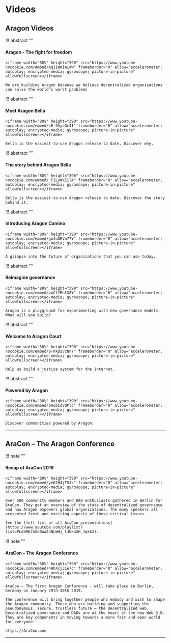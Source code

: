 # Videos

## Aragon Videos

!!! abstract ""
    <h4>**Aragon - The fight for freedom**</h4>

    <iframe width="80%" height="390" src="https://www.youtube-nocookie.com/embed/AqjIWmiAidw" frameborder="0" allow="accelerometer; autoplay; encrypted-media; gyroscope; picture-in-picture" allowfullscreen></iframe>

    We are building Aragon because we believe decentralized organizations can solve the world’s worst problems

!!! abstract ""
    <h4>**Meet Aragon Bella**</h4>

    <iframe width="80%" height="390" src="https://www.youtube-nocookie.com/embed/sE-9hysGc4I" frameborder="0" allow="accelerometer; autoplay; encrypted-media; gyroscope; picture-in-picture" allowfullscreen></iframe>

    Bella is the easiest-to-use Aragon release to date. Discover why.

!!! abstract ""
    <h4>**The story behind Aragon Bella**</h4>

    <iframe width="80%" height="390" src="https://www.youtube-nocookie.com/embed/_F1LyWkIil4" frameborder="0" allow="accelerometer; autoplay; encrypted-media; gyroscope; picture-in-picture" allowfullscreen></iframe>

    Bella is the easiest-to-use Aragon release to date. Discover the story behind it.

!!! abstract ""
    <h4>**Introducing Aragon Camino**</h4>

    <iframe width="80%" height="390" src="https://www.youtube-nocookie.com/embed/guIuGRVn77Y" frameborder="0" allow="accelerometer; autoplay; encrypted-media; gyroscope; picture-in-picture" allowfullscreen></iframe>

    A glimpse into the future of organizations that you can use today.
    
!!! abstract ""
    <h4>**Reimagine governance**</h4>

    <iframe width="80%" height="390" src="https://www.youtube-nocookie.com/embed/vuCtYRhlX8Y" frameborder="0" allow="accelerometer; autoplay; encrypted-media; gyroscope; picture-in-picture" allowfullscreen></iframe>

    Aragon is a playground for experimenting with new governance models. What will you build?

!!! abstract ""
    <h4>**Welcome to Aragon Court**</h4>

    <iframe width="80%" height="390" src="https://www.youtube-nocookie.com/embed/p-nkDzvcNnY" frameborder="0" allow="accelerometer; autoplay; encrypted-media; gyroscope; picture-in-picture" allowfullscreen></iframe>

    Help us build a justice system for the internet.

!!! abstract ""
    <h4>**Powered by Aragon**</h4>

    <iframe width="80%" height="390" src="https://www.youtube-nocookie.com/embed/bAubCdVOPlc" frameborder="0" allow="accelerometer; autoplay; encrypted-media; gyroscope; picture-in-picture" allowfullscreen></iframe>

    Discover communities powered by Aragon.

___

## AraCon – The Aragon Conference

!!! note ""
    <h4>**Recap of AraCon 2019**</h4>

    <iframe width="80%" height="390" src="https://www.youtube-nocookie.com/embed/yeK2H4jT5Jk" frameborder="0" allow="accelerometer; autoplay; encrypted-media; gyroscope; picture-in-picture" allowfullscreen></iframe>

    Over 500 community members and DAO enthusiasts gathered in Berlin for AraCon. They got an overview of the state of decentralized governance and how Aragon empowers global organizations. The many speakers all presented fresh and exciting aspects of these critical issues.

    See the [full list of all AraCon presentations](https://www.youtube.com/playlist?list=PLdbM67oXoBoaAhNLWHj_lJNkoXH_Jqkk2).

!!! note ""
    <h4>**AraCon – The Aragon Conference**</h4>

    <iframe width="80%" height="390" src="https://www.youtube-nocookie.com/embed/49hXxj31e7c" frameborder="0" allow="accelerometer; autoplay; encrypted-media; gyroscope; picture-in-picture" allowfullscreen></iframe>

    AraCon – The first Aragon Conference - will take place in Berlin, Germany on January 29th-30th 2019.

    The conference will bring together people who embody and wish to shape the Aragon community. Those who are building and supporting the pseudonymous, secure, trustless future — the decentralized web. Decentralized governance and DAOs are at the heart of the new Web 3.0. They are key components in moving towards a more fair and open world for everyone.

    https://AraCon.one
___
